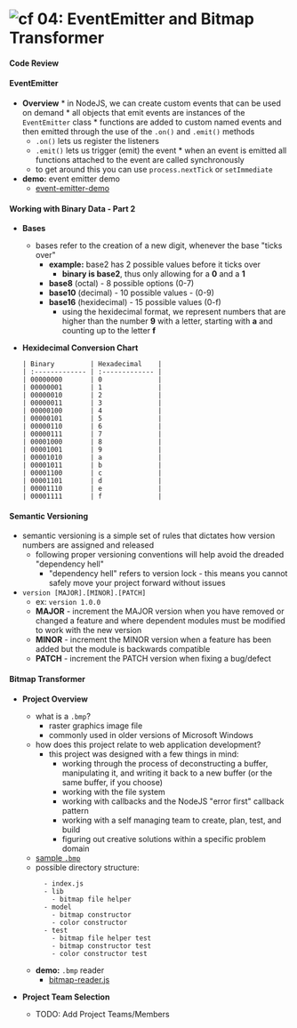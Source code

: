 ![cf](http://i.imgur.com/7v5ASc8.png) 04: EventEmitter and Bitmap Transformer
=====================================

#### Code Review

#### EventEmitter
  *  **Overview**
    * in NodeJS, we can create custom events that can be used on demand
    * all objects that emit events are instances of the `EventEmitter` class
    * functions are added to custom named events and then emitted through the use of the `.on()` and `.emit()` methods
      * `.on()` lets us register the listeners
      * `.emit()` lets us trigger (emit) the event
    * when an event is emitted all functions attached to the event are called synchronously
      * to get around this you can use `process.nextTick` or `setImmediate`
  * **demo:** event emitter demo
    * [event-emitter-demo](/04-event_emitter_and_bitmap_transformer/demo/event-emitter-demo)

#### Working with Binary Data - Part 2
  * **Bases**
    * bases refer to the creation of a new digit, whenever the base "ticks over"
      * **example:** base2 has 2 possible values before it ticks over
        * **binary is base2**, thus only allowing for a **0** and a **1**
      * **base8** (octal) - 8 possible options (0-7)
      * **base10** (decimal) - 10 possible values - (0-9)
      * **base16** (hexidecimal) - 15 possible values (0-f)
        * using the hexidecimal format, we represent numbers that are higher than the number **9** with a letter, starting with **a** and counting up to the letter **f**
    
  * **Hexidecimal Conversion Chart**
    ```
    | Binary         | Hexadecimal    |
    | :------------- | :------------- |
    | 00000000       | 0              |
    | 00000001       | 1              |
    | 00000010       | 2              |
    | 00000011       | 3              |
    | 00000100       | 4              |
    | 00000101       | 5              |
    | 00000110       | 6              |
    | 00000111       | 7              |
    | 00001000       | 8              |
    | 00001001       | 9              |
    | 00001010       | a              |
    | 00001011       | b              |
    | 00001100       | c              |
    | 00001101       | d              |
    | 00001110       | e              |
    | 00001111       | f              |
    ```

#### Semantic Versioning
  * semantic versioning is a simple set of rules that dictates how version numbers are assigned and released
    * following proper versioning conventions will help avoid the dreaded "dependency hell"
      * "dependency hell" refers to version lock - this means you cannot safely move your project forward without issues
  * `version [MAJOR].[MINOR].[PATCH]`
    * ex: `version 1.0.0`
    * **MAJOR** - increment the MAJOR version when you have removed or changed a feature and where dependent modules must be modified to work with the new version
    * **MINOR** - increment the MINOR version when a feature has been added but the module is backwards compatible
    * **PATCH** - increment the PATCH version when fixing a bug/defect

#### Bitmap Transformer
  * **Project Overview**
    * what is a `.bmp`?
      * raster graphics image file
      * commonly used in older versions of Microsoft Windows
    * how does this project relate to web application development?
      * this project was designed with a few things in mind:
        * working through the process of deconstructing a buffer, manipulating it, and writing it back to a new buffer (or the same buffer, if you choose)
        * working with the file system
        * working with callbacks and the NodeJS "error first" callback pattern
        * working with a self managing team to create, plan, test, and build
        * figuring out creative solutions within a specific problem domain
    * [sample `.bmp`](/04-event_emitter_and_bitmap_transformer/demo/assets/palette-bitmap.bmp)
    * possible directory structure:
      ```
        - index.js
        - lib
          - bitmap file helper
        - model
          - bitmap constructor
          - color constructor
        - test
          - bitmap file helper test
          - bitmap constructor test
          - color constructor test
      ```
    * **demo:** `.bmp` reader
      * [bitmap-reader.js](/04-event_emitter_and_bitmap_transformer/demo/bitmap-reader.js)

  * **Project Team Selection**
    * TODO: Add Project Teams/Members
